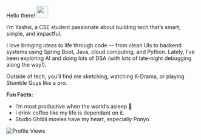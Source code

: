 <p>
  Hello there!  <img src="https://github.com/user-attachments/assets/f1fba2dc-5f60-4fb7-bd32-0a7918ccc600" width="30"/>
</p>

I’m Yashvi, a CSE student passionate about building tech that’s smart, simple, and impactful.

I love bringing ideas to life through code — from clean UIs to backend systems using Spring Boot, Java, cloud computing, and Python. 
Lately, I’ve been exploring AI and doing lots of DSA (with lots of late-night debugging along the way!).

Outside of tech, you’ll find me sketching, watching K-Drama, or playing Stumble Guys like a pro.

**Fun Facts:**
- I’m most productive when the world’s asleep 🌙
- I drink coffee like my life is dependant on it.
- Studio Ghibli movies have my heart, especially Ponyo.

<p align="left">
  <img src="https://komarev.com/ghpvc/?username=yashvisharma1204&label=Profile%20views&color=0e75b6&style=flat" alt="Profile Views" />
</p> 
